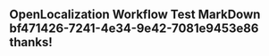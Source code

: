 <properties
ms.topic="hero-topic"
ms.test1="hero-topic"
ms.test2="test"/>

## OpenLocalization Workflow Test MarkDown bf471426-7241-4e34-9e42-7081e9453e86 thanks!
